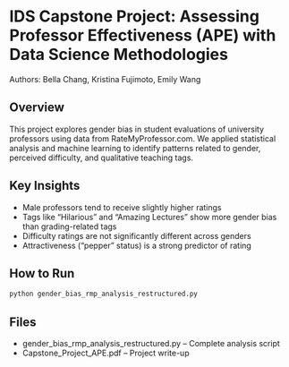 # IDS Capstone Project: Assessing Professor Effectiveness (APE) with Data Science Methodologies
Authors: Bella Chang, Kristina Fujimoto, Emily Wang

## Overview 
This project explores gender bias in student evaluations of university professors using data from RateMyProfessor.com. We applied statistical analysis and machine learning to identify patterns related to gender, perceived difficulty, and qualitative teaching tags.

## Key Insights
- Male professors tend to receive slightly higher ratings
- Tags like “Hilarious” and “Amazing Lectures” show more gender bias than grading-related tags
- Difficulty ratings are not significantly different across genders
- Attractiveness (“pepper” status) is a strong predictor of rating

## How to Run

```bash
python gender_bias_rmp_analysis_restructured.py
```

## Files
- gender_bias_rmp_analysis_restructured.py – Complete analysis script
- Capstone_Project_APE.pdf – Project write-up
